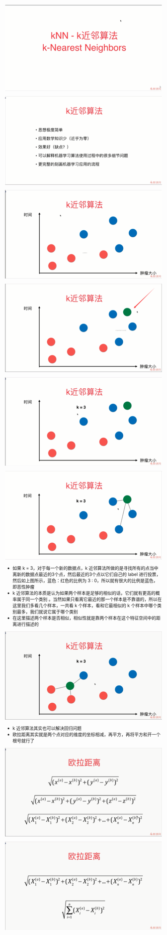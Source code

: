 ![1566910717135](assets/1566910717135.png)

![1566910743549](assets/1566910743549.png)

![1566912785293](assets/1566912785293.png)

![1566912906883](assets/1566912906883.png)

![1566912962066](assets/1566912962066.png)

![1566913082666](assets/1566913082666.png)

- 如果 k = 3，对于每一个新的数据点，k 近邻算法所做的是寻找所有的点当中离新的数据点最近的3个点，然后最近的3个点以它们自己的 label 进行投票，然后如上图所示，蓝色：红色的比例为 3 : 0，所以就有很大的比例是蓝色，即恶性肿瘤
-  k 近邻算法的本质是认为如果两个样本是足够的相似的话，它们就有更高的概率属于同一个类别 。当然如果只看离它最近的那一个样本是不靠谱的，所以在这里我们多看几个样本，一共看 k 个样本，看和它最相似的 k 个样本中哪个类别最多，我们就说它属于哪个类别
-  在这里描述两个样本是否相似，相似性就是靠两个样本在这个特征空间中的距离进行描述的

![1566977624563](assets/1566977624563.png)

-   k 近邻算法其实也可以解决回归问题
- 欧拉距离其实就是两个点对应的维度的坐标相减，再平方，再将平方和开一个根号就行了

![1566980157793](assets/1566980157793.png)

![1566980233100](assets/1566980233100.png)

